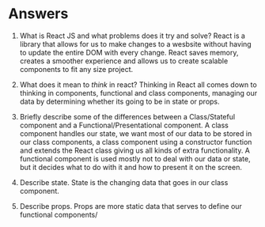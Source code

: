 # Answers

1.  What is React JS and what problems does it try and solve?
  React is a library that allows for us to make changes to a wesbsite without having
  to update the entire DOM with every change. React saves memory, creates a smoother experience and allows us to create scalable components to fit any size project.

1.  What does it mean to _think_ in react?
   Thinking in React all comes down to thinking in components, functional and class components, managing our data by determining whether its going to be in state or props.

1.  Briefly describe some of the differences between a Class/Stateful component and a Functional/Presentational component.
  A class component handles our state, we want most of our data to be stored in our class components, a class component using a constructor function and extends the React class giving us all kinds of extra functionality. A functional component is used mostly not to deal with our data or state, but it decides what to do with it and how to present it on the screen. 

1.  Describe state.
  State is the changing data that goes in our class component.

1.  Describe props.
  Props are more static data that serves to define our functional components/
